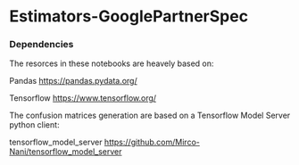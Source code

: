# Estimators-GooglePartnerSpec

### Dependencies
The resorces in these notebooks are heavely based on:

Pandas https://pandas.pydata.org/

Tensorflow https://www.tensorflow.org/


The confusion matrices generation are based on a Tensorflow Model Server python client:

tensorflow_model_server https://github.com/Mirco-Nani/tensorflow_model_server
